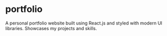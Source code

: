 # portfolio
A personal portfolio website built using React.js and styled with modern UI libraries. Showcases my projects and skills.

